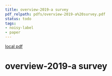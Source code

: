 ```yaml
---
title: overview-2019-a survey
pdf_relpath: pdfs/overview-2019-a%20survey.pdf
status: todo
tags:
- noisy-label
- paper
---
```


[local pdf](../../../pdfs/overview-2019-a%20survey.pdf)

# overview-2019-a survey
